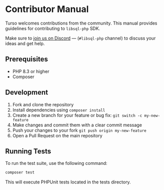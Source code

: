 # Contributor Manual

Turso welcomes contributions from the community. This manual provides guidelines for contributing to `libsql-php` SDK.

Make sure to [join us on Discord](https://tur.so/discord-php) &mdash; (`#libsql-php` channel) to discuss your ideas and get help.

## Prerequisites

- PHP 8.3 or higher
- Composer

## Development

1. Fork and clone the repository
2. Install dependencies using `composer install`
3. Create a new branch for your feature or bug fix: `git switch -c my-new-feature`
4. Make changes and commit them with a clear commit message
5. Push your changes to your fork `git push origin my-new-feature`
6. Open a Pull Request on the main repository

## Running Tests

To run the test suite, use the following command:

```bash
composer test
```

This will execute PHPUnit tests located in the tests directory.
